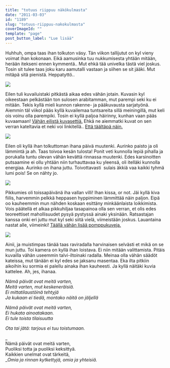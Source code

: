 ```yaml
---
title: "totuus riippuu näkökulmasta"
date: "2011-03-03"
id: "1189"
slug: "totuus-riippuu-nakokulmasta"
coverImageId: ""
template: "page"
post_button_label: "Lue lisää"
---
```


Huhhuh, ompa taas ihan tolkuton väsy. Tän viikon tallijutut on kyl vieny voimat ihan kokonaan. Eikä aamusinka tuu nukkumisesta yhtään mitään, herään itekseni ennen kymmentä.. Mut ehkä tää univelka tästä viel joskus. Tosin sit tulee taas joku karu aamutalli vastaan ja siihen se sit jääki. Mut mitäpä sitä pienistä. Heppatyttö..  
  

[![](/images/nimet%25C3%25B6n5.png)](https://lh4.googleusercontent.com/-todgR8wdr7w/TXAKKK6jQ_I/AAAAAAAAACQ/W7_GApQe9yY/s1600/nimet%25C3%25B6n5.png)

  
Eilen tuli kuvailuistaki pitkästä aikaa edes vähän jotain. Kuvasin kyl oikeestaan pelkästään ton sulosen arabitamman, mut parempi seki ku ei mitään. Tekis kyllä mieli kunnon rakenne- ja pääkuvausta sarjatyönä. Aiemmin täl viikol pääs kyllä kuvailemaa tuntsareita sillä meiningillä, mut keli ois voinu olla parempiki. Tosin ei kyllä paljoa häirinny, kunhan vaan pääs kuvaamaan! [Vähän eilistä kuvasettiä.](http://maisaw.otukset.fi/kuvat/2011/Tallit%20ja%20hevoset/Tortolan%20Tallit%202/) Ehkä ne aiemmatki kuvat on sen verran kateltavia et neki voi linkitellä.. [Että täältäpä näin.](http://maisaw.otukset.fi/kuvat/2011/Tallit+ja+hevoset/Tortolan+Tallit/)  
  

[![](/images/nimet%25C3%25B6n4.png)](https://lh4.googleusercontent.com/-o_OIjkZG7Uo/TW_7z0JBMTI/AAAAAAAAACA/TAduzNOKc6E/s1600/nimet%25C3%25B6n4.png)

  
Eilen oli kyllä ihan tolkuttoman ihana päivä muutenki. Aurinko paisto ja oli lämmintä ja ah. Taas toivoa kesän tulosta! Ponit veti kunnolla lepiä pihalla ja porukalla tuntu olevan vähän kevättä rinnassa muutenki. Edes karsinoitten putsaamine ei ollu yhtään niin turhauttavaa ku yleensä, oli itelläki kunnolla energiaa. Aurinko on ihana juttu. Toivottavasti  sulais äkkiä vaa kaikki tyhmä lumi pois! Se on nähty jo.  
  

[![](/images/nimet%25C3%25B6n6.png)](https://lh6.googleusercontent.com/-rKaKgfRgq1E/TW_72TEZicI/AAAAAAAAACI/0VEMTQLS0Iw/s1600/nimet%25C3%25B6n6.png)

  
Pikkumies oli toissapäivänä iha vallan villi! Ihan kissa, or not. Jäi kyllä kiva fiilis, harvemmin pelkkä heppasen hyppiminen lämmittää näin paljon. Eipä oo kauheemmin mun nähden koskaan esittäny minkäänlaista loikkimista. Vois päätellä et alkaa pikkuhiljaa tasapainoa olla sen verran, et olis edes teoreettiset mahollisuudet pysyä pystyssä ainaki yksinään. Ratsastajan kanssa onki eri juttu mut kyl seki siitä vielä, viimeistään joskus. Lauantaina nastat alle, viimeinki! [Täällä vähän lisää pomppukuveja.](http://maisaw.otukset.fi/kuvat/2011/Tallit+ja+hevoset/Dedicated+Kemp/)  
  

[![](/images/nimet%25C3%25B6n7.png)](https://lh6.googleusercontent.com/-jPl1sHp1NFU/TXAIuRbIocI/AAAAAAAAACM/nOD0YtX70o8/s1600/nimet%25C3%25B6n7.png)

  
Ainii, ja muistimpas tänää taas raviradalla harvinaisen selvästi et mikä on se mun juttu. Toi kamera on kyllä ihan loistava. Ei niin mitään valittamista. Pitäis kuvailla vähän useemmin talvi-iltoinaki radalla. Meinaa olla vähän säädöt kateissa, mut tänään ei kyl edes se jaksanu masentaa. Eka ilta pitkiin aikoihin ku sormia ei palellu ainaka ihan kauheesti. Ja kyllä näitäki kuvia kattelee. Ah, jes, ihanaa.  
  

_Nämä päivät ovat meitä varten,  
Meitä varten, mut keskeneräisiä.  
Ei mittatilaustöinä tehtyjä  
Ja kukaan ei tiedä, montako näitä on jäljellä_

_Nämä päivät ovat meitä varten,  
Ei hukata ainoatakaan.  
Ei tule toista tilaisuutta_

_Ota tai jätä: tarjous ei tuu toistumaan._

_  
Nämä päivät ovat meitä varten,  
Puoliksi totta ja puoliksi keksittyä.  
Kaikkien unelmat ovat tärkeitä,  
__Omia ja rinnan kytkettyjä, omia ja yhteisiä._
